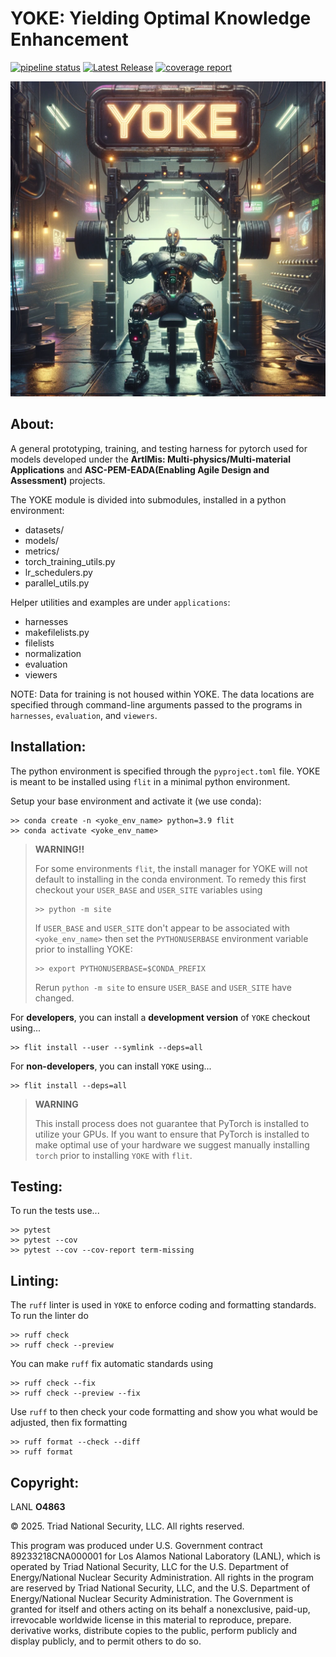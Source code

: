 YOKE: Yielding Optimal Knowledge Enhancement
============================================

[![pipeline status](https://github.com/lanl/Yoke/actions/workflows/yoke_install_test_lint.yml/badge.svg)](https://github.com/lanl/Yoke/actions) 
[![Latest Release](https://img.shields.io/github/v/release/lanl/Yoke)](https://github.com/lanl/Yoke/releases)
[![coverage report](https://github.com/lanl/Yoke/actions/workflows/codecov.yml/badge.svg)](https://github.com/lanl/Yoke/actions/workflows/codecov.yml)

![Get YOKEd!](./YOKE_DALLE_512x512.png)


About:
------

A general prototyping, training, and testing harness for pytorch used
for models developed under the **ArtIMis: Multi-physics/Multi-material
Applications** and **ASC-PEM-EADA(Enabling Agile Design and Assessment)**
projects.

The YOKE module is divided into submodules, installed in a python environment:

- datasets/
- models/
- metrics/
- torch_training_utils.py
- lr_schedulers.py
- parallel_utils.py

Helper utilities and examples are under `applications`:

- harnesses
- makefilelists.py
- filelists
- normalization
- evaluation
- viewers

NOTE: Data for training is not housed within YOKE. The data locations are
specified through command-line arguments passed to the programs in
`harnesses`, `evaluation`, and `viewers`.


Installation:
-------------

The python environment is specified through the `pyproject.toml`
file. YOKE is meant to be installed using `flit` in a minimal python
environment.

Setup your base environment and activate it (we use conda):

```
>> conda create -n <yoke_env_name> python=3.9 flit
>> conda activate <yoke_env_name>
```

> **WARNING!!**
>
> For some environments `flit`, the install manager for YOKE will not
> default to installing in the conda environment. To remedy this first
> checkout your `USER_BASE` and `USER_SITE` variables using
>
> ```
> >> python -m site
> ```
>
> If `USER_BASE` and `USER_SITE` don't appear to be associated with
> `<yoke_env_name>` then set the `PYTHONUSERBASE` environment variable
> prior to installing YOKE:
>
> ```
> >> export PYTHONUSERBASE=$CONDA_PREFIX
> ```
>
> Rerun `python -m site` to ensure `USER_BASE` and `USER_SITE` have
> changed.

For **developers**, you can install a **development version** of
`YOKE` checkout using...

```
>> flit install --user --symlink --deps=all
```

For **non-developers**, you can install `YOKE` using...

```
>> flit install --deps=all
```

> **WARNING**
> 
> This install process does not guarantee that PyTorch is installed to
> utilize your GPUs. If you want to ensure that PyTorch is installed to
> make optimal use of your hardware we suggest manually installing
> `torch` prior to installing `YOKE` with `flit`.

Testing:
--------

To run the tests use...

```
>> pytest
>> pytest --cov
>> pytest --cov --cov-report term-missing
```

Linting:
--------

The `ruff` linter is used in `YOKE` to enforce coding and formatting
standards. To run the linter do

```
>> ruff check
>> ruff check --preview
```

You can make `ruff` fix automatic standards using

```
>> ruff check --fix
>> ruff check --preview --fix
```

Use `ruff` to then check your code formatting and show you what would
be adjusted, then fix formatting

```
>> ruff format --check --diff
>> ruff format
```

Copyright:
----------

LANL **O4863**

&copy; 2025. Triad National Security, LLC. All rights reserved.

This program was produced under U.S. Government contract 89233218CNA000001 for Los
Alamos National Laboratory (LANL), which is operated by Triad National Security, LLC for
the U.S. Department of Energy/National Nuclear Security Administration. All rights in
the program are reserved by Triad National Security, LLC, and the U.S. Department of
Energy/National Nuclear Security Administration. The Government is granted for itself
and others acting on its behalf a nonexclusive, paid-up, irrevocable worldwide license
in this material to reproduce, prepare. derivative works, distribute copies to the
public, perform publicly and display publicly, and to permit others to do so.
